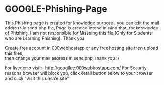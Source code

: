 # GOOGLE-Phishing-Page
This Phishing page is created for knowledge purpose , you can edit the mail address in send.php file, 
Page is created intend in mind that, for knowledge of Phishing,
I am not responsible for Missuing this file,(Only for Students who are Learning Phishing).
Thank you
         
  
 Create free account in 000webhostapp or any free hosting site then upload this files,  
 then change your mail address in send.php
 Thank you :)
 
For livedemo visit:- http://googllee.000webhostapp.com/ 
For Security reasons browser will block you, click detail button below to your browser and click "Visit this unsafe site"
